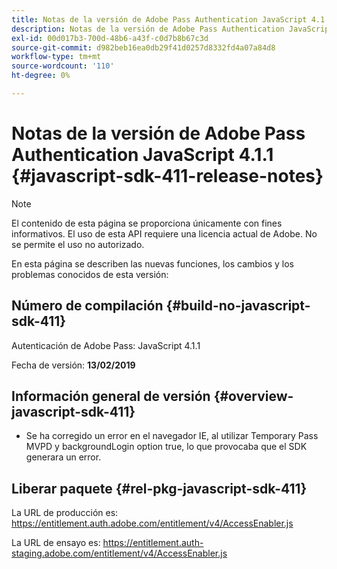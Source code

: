 ```yaml
---
title: Notas de la versión de Adobe Pass Authentication JavaScript 4.1.1
description: Notas de la versión de Adobe Pass Authentication JavaScript 4.1.1
exl-id: 00d017b3-700d-48b6-a43f-c0d7b8b67c3d
source-git-commit: d982beb16ea0db29f41d0257d8332fd4a07a84d8
workflow-type: tm+mt
source-wordcount: '110'
ht-degree: 0%

---
```


# Notas de la versión de Adobe Pass Authentication JavaScript 4.1.1 {#javascript-sdk-411-release-notes}

>[!NOTE]
>
>El contenido de esta página se proporciona únicamente con fines informativos. El uso de esta API requiere una licencia actual de Adobe. No se permite el uso no autorizado.

En esta página se describen las nuevas funciones, los cambios y los problemas conocidos de esta versión:

## Número de compilación {#build-no-javascript-sdk-411}

Autenticación de Adobe Pass: JavaScript 4.1.1

Fecha de versión: **13/02/2019**


## Información general de versión {#overview-javascript-sdk-411}

* Se ha corregido un error en el navegador IE, al utilizar Temporary Pass MVPD y backgroundLogin option true, lo que provocaba que el SDK generara un error.


## Liberar paquete {#rel-pkg-javascript-sdk-411}

La URL de producción es: https://entitlement.auth.adobe.com/entitlement/v4/AccessEnabler.js

La URL de ensayo es: https://entitlement.auth-staging.adobe.com/entitlement/v4/AccessEnabler.js
